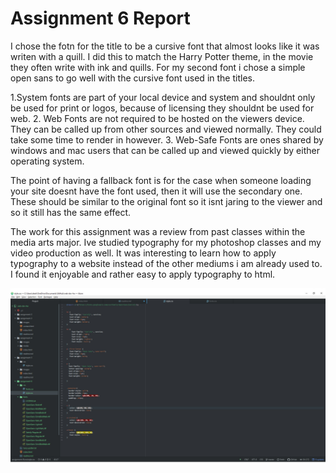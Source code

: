 # Assignment 6 Report
 I chose the fotn for the title to be a cursive font that almost looks like it was writen with a quill. I did this to match the Harry Potter theme, in the movie
 they often write with ink and quills. For my second font i chose a simple open sans to go well with the cursive font used in the titles.

1.System fonts are part of your local device and system and shouldnt only be used for print or logos, because of licensing they shouldnt be used for web.
2. Web Fonts are not required to be hosted on the viewers device. They can be called up from other sources and viewed normally. They could take some time to render in however.
3. Web-Safe Fonts are ones shared by windows and mac users that can be called up and viewed quickly by either operating system.

 The point of having a fallback font is for the case when someone loading your site doesnt have the font used, then it will use the secondary one. These should
 be similar to the original font so it isnt jaring to the viewer and so it still has the same effect.

 The work for this assignment was a review from past classes within the media arts major. Ive studied typography for my photoshop classes and my video production as well.
 It was interesting to learn how to apply typography to a website instead of the other mediums i am already used to. I found it enjoyable and rather easy to apply typography to html.

 ![Image of My Atom Editor](./images/Workspace.jpg)
